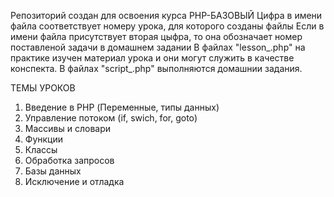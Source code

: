 Репозиторий создан для освоения курса PHP-БАЗОВЫЙ
Цифра в имени файла соответствует номеру урока, для которого созданы файлы
Если в имени файла присутствует вторая цыфра, то она обозначает номер поставленой задачи в домашнем задании
В файлах "lesson_.php" на практике изучен материал урока и они могут служить в качестве конспекта.
В файлах "script_.php" выполняются домашнии задания.

ТЕМЫ УРОКОВ

1. Введение в PHP (Переменные, типы данных)
2. Управление потоком (if, swich, for, goto)
3. Массивы и словари
4. Функции
5. Классы
6. Обработка запросов
7. Базы данных
8. Исключение и отладка

